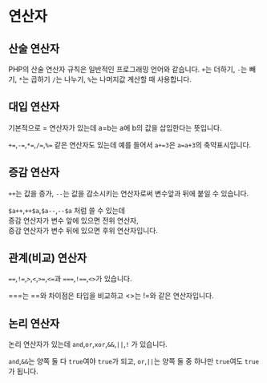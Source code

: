 # 연산자

## 산술 연산자

 PHP의 산술 연산자 규칙은 일반적인 프로그래밍 언어와 같습니다.
 `+`는 더하기, `-`는 빼기, `*`는 곱하기
 `/`는 나누기, `%`는 나머지값 계산할 때 사용합니다.

## 대입 연산자

 기본적으로 = 연산자가 있는데
 a=b는 a에 b의 값을 삽입한다는 뜻입니다.

 `+=`,`-=`,`*=`,`/=`,`%=` 같은 연산자도 있는데
예를 들어서 `a+=3`은 `a=a+3`의 축약표시입니다.

## 증감 연산자

 `++`는 값을 증가, `--`는 값을 감소시키는
 연산자로써 변수앞과 뒤에 붙일 수 있습니다.

 `$a++`,`++$a`,`$a--`,`--$a` 처럼 쓸 수 있는데<br>
 증감 연산자가 변수 앞에 있으면 전위 연산자,<br>
 증감 연산자가 변수 뒤에 있으면 후위 연산자입니다.

## 관계(비교) 연산자

 `==`,`!=`,`>`,`<`,`>=`,`<=`과  `===`,`!==`,`<>`가 있습니다.<br>

 ===는 ==와 차이점은 타입을 비교하고 <>는 !=와 같은 연산자입니다.

## 논리 연산자

 논리 연산자가 있는데 `and`,`or`,`xor`,`&&`,`||`,`!` 가 있습니다.

 `and`,`&&`는 양쪽 둘 다 `true`여야 `true`가 되고,
 `or`,`||`는 양쪽 둘 중 하나만 `true`여도 `true`가 됩니다.
